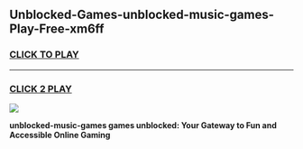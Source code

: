 
## Unblocked-Games-unblocked-music-games-Play-Free-xm6ff
<h3>
<a href="https://premium76.site?title=unblocked-music-games&ref=18A1">CLICK TO PLAY</a></h3>
<hr>

<h3>
<a href="https://premium76.site?title=unblocked-music-games&ref=18A1">CLICK 2 PLAY</a>
  
</h3>

<a href="https://premium76.site?title=unblocked-music-games&ref=18A1"><img src="https://clearcache.store/games.png"></a>


**unblocked-music-games games unblocked: Your Gateway to Fun and Accessible Online Gaming**
